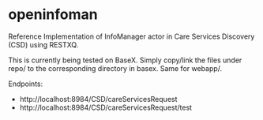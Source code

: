 openinfoman
===========

Reference Implementation of InfoManager actor in Care Services Discovery (CSD) using RESTXQ.

This is currently being tested on BaseX.  Simply copy/link the files under repo/ to the corresponding directory in basex.  Same for webapp/.

Endpoints:
- http://localhost:8984/CSD/careServicesRequest
- http://localhost:8984/CSD/careServicesRequest/test